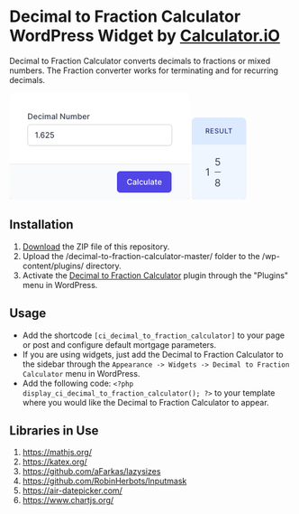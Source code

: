 # Decimal to Fraction Calculator WordPress Widget by [Calculator.iO](https://www.calculator.io/ "Calculator.iO Homepage")

Decimal to Fraction Calculator converts decimals to fractions or mixed numbers. The Fraction converter works for terminating and for recurring decimals.

![Decimal to Fraction Calculator Input Form](/assets/images/screenshot-1.png "Decimal to Fraction Calculator Input Form")
![Decimal to Fraction Calculator Calculation Results](/assets/images/screenshot-2.png "Decimal to Fraction Calculator Calculation Results")

## Installation

1. [Download](https://github.com/pub-calculator-io/age-calculator/archive/refs/heads/master.zip) the ZIP file of this repository.
2. Upload the /decimal-to-fraction-calculator-master/ folder to the /wp-content/plugins/ directory.
3. Activate the [Decimal to Fraction Calculator](https://www.calculator.io/decimal-to-fraction-calculator/ "Decimal to Fraction Calculator Homepage") plugin through the "Plugins" menu in WordPress.

## Usage
* Add the shortcode `[ci_decimal_to_fraction_calculator]` to your page or post and configure default mortgage parameters.
* If you are using widgets, just add the Decimal to Fraction Calculator to the sidebar through the `Appearance -> Widgets -> Decimal to Fraction Calculator` menu in WordPress.
* Add the following code: `<?php display_ci_decimal_to_fraction_calculator(); ?>` to your template where you would like the Decimal to Fraction Calculator to appear.

## Libraries in Use
1. https://mathjs.org/
2. https://katex.org/
3. https://github.com/aFarkas/lazysizes
4. https://github.com/RobinHerbots/Inputmask
5. https://air-datepicker.com/
6. https://www.chartjs.org/
